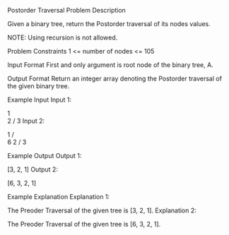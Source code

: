 Postorder Traversal
Problem Description

Given a binary tree, return the Postorder traversal of its nodes values.

NOTE: Using recursion is not allowed.



Problem Constraints
1 <= number of nodes <= 105



Input Format
First and only argument is root node of the binary tree, A.



Output Format
Return an integer array denoting the Postorder traversal of the given binary tree.



Example Input
Input 1:

1
\
2
/
3
Input 2:

1
/ \
6   2
/
3


Example Output
Output 1:

[3, 2, 1]
Output 2:

[6, 3, 2, 1]


Example Explanation
Explanation 1:

The Preoder Traversal of the given tree is [3, 2, 1].
Explanation 2:

The Preoder Traversal of the given tree is [6, 3, 2, 1].